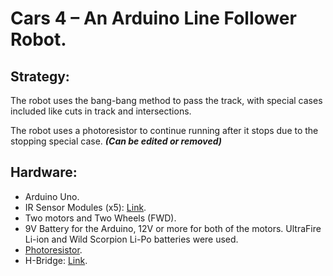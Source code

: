 # Cars 4 – An Arduino Line Follower Robot.

## Strategy:

The robot uses the bang-bang method to pass the track, with special cases included like cuts in track and intersections.

The robot uses a photoresistor to continue running after it stops due to the stopping special case. ***(Can be edited or removed)***

## Hardware:

- Arduino Uno.
- IR Sensor Modules (x5): [Link](http://ram-e-shop.com/oscmax/catalog/product_info.php?products_id=3213).
- Two motors and Two Wheels (FWD).
- 9V Battery for the Arduino, 12V or more for both of the motors. UltraFire Li-ion and Wild Scorpion Li-Po batteries were used.
- [Photoresistor](https://www.arduino.cc/en/uploads/Tutorial/PhotoCellA0.png).
- H-Bridge: [Link](https://howtomechatronics.com/tutorials/arduino/arduino-dc-motor-control-tutorial-l298n-pwm-h-bridge/).
